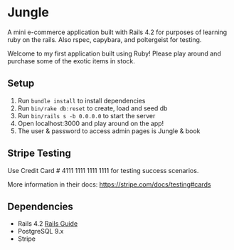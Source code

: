 # Jungle

A mini e-commerce application built with Rails 4.2 for purposes of learning ruby on the rails. Also rspec, capybara, and poltergeist for testing.

Welcome to my first application built using Ruby! Please play around and purchase some of the exotic items in stock.


## Setup

1. Run `bundle install` to install dependencies
2. Run `bin/rake db:reset` to create, load and seed db
3. Run `bin/rails s -b 0.0.0.0` to start the server
4. Open localhost:3000 and play around on the app!
5. The user & password to access admin pages is Jungle & book

## Stripe Testing

Use Credit Card # 4111 1111 1111 1111 for testing success scenarios.

More information in their docs: <https://stripe.com/docs/testing#cards>

## Dependencies

* Rails 4.2 [Rails Guide](http://guides.rubyonrails.org/v4.2/)
* PostgreSQL 9.x
* Stripe
